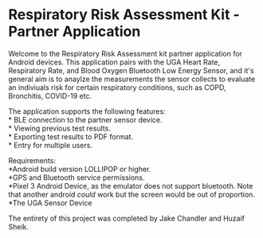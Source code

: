 # Respiratory Risk Assessment Kit - Partner Application

Welcome to the Respiratory Risk Assessment kit partner application for Android devices. This application pairs with the UGA Heart Rate, Respiratory Rate, and Blood Oxygen
Bluetooth Low Energy Sensor, and it's general aim is to anaylze the measurements the sensor collects to evaluate an indiviuals risk for certain respiratory conditions,
such as COPD, Bronchitis, COVID-19 etc.

The application supports the following features: <br/>
    * BLE connection to the partner sensor device. <br/>
    * Viewing previous test results. <br/>
    * Exporting test results to PDF format. <br/>
    * Entry for multiple users. <br/>
    
Requirements:<br/>
    *Android build version LOLLIPOP or higher.<br/>
    *GPS and Bluetooth service permissions.<br/>
    *Pixel 3 Android Device, as the emulator does not support bluetooth. Note that another android *could* work but the screen would be out of proportion.<br/>
    *The UGA Sensor Device<br/>
    

The entirety of this project was completed by Jake Chandler and Huzaif Sheik.
